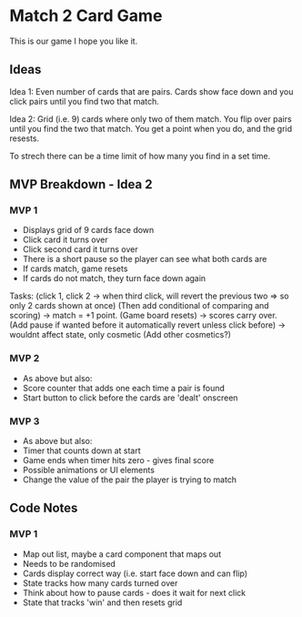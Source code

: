 # Match 2 Card Game

This is our game I hope you like it.

## Ideas

Idea 1: Even number of cards that are pairs. Cards show face down and you click pairs until you find two that match.

Idea 2: Grid (i.e. 9) cards where only two of them match. You flip over pairs until you find the two that match. You get a point when you do, and the grid resests.

To strech there can be a time limit of how many you find in a set time.

## MVP Breakdown - Idea 2

### MVP 1

- Displays grid of 9 cards face down
- Click card it turns over
- Click second card it turns over
- There is a short pause so the player can see what both cards are
- If cards match, game resets
- If cards do not match, they turn face down again

Tasks:
(click 1, click 2 -> when third click, will revert the previous two => so only 2 cards shown at once)
(Then add conditional of comparing and scoring) -> match = +1 point.
(Game board resets) -> scores carry over.
(Add pause if wanted before it automatically revert unless click before) -> wouldnt affect state, only cosmetic
(Add other cosmetics?)

### MVP 2

- As above but also:
- Score counter that adds one each time a pair is found
- Start button to click before the cards are 'dealt' onscreen

### MVP 3

- As above but also:
- Timer that counts down at start
- Game ends when timer hits zero - gives final score
- Possible animations or UI elements
- Change the value of the pair the player is trying to match

## Code Notes

### MVP 1

- Map out list, maybe a card component that maps out
- Needs to be randomised
- Cards display correct way (i.e. start face down and can flip)
- State tracks how many cards turned over
- Think about how to pause cards - does it wait for next click
- State that tracks 'win' and then resets grid
